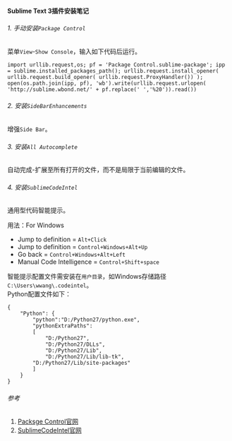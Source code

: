 #### Sublime Text 3插件安装笔记

###### 1. 手动安装`Package Control`
菜单`View`-`Show Console`，输入如下代码后运行。  
```
import urllib.request,os; pf = 'Package Control.sublime-package'; ipp = sublime.installed_packages_path(); urllib.request.install_opener( urllib.request.build_opener( urllib.request.ProxyHandler()) ); open(os.path.join(ipp, pf), 'wb').write(urllib.request.urlopen( 'http://sublime.wbond.net/' + pf.replace(' ','%20')).read())
```
  
###### 2. 安装`SideBarEnhancements`
增强`Side Bar`。  
  
###### 3. 安装`All Autocomplete`
自动完成-扩展至所有打开的文件，而不是局限于当前编辑的文件。  
  
###### 4. 安装`SublimeCodeIntel`
通用型代码智能提示。  
  
用法：For Windows  
* Jump to definition = ``Alt+Click``  
* Jump to definition = ``Control+Windows+Alt+Up``  
* Go back = ``Control+Windows+Alt+Left``  
* Manual Code Intelligence = ``Control+Shift+space``  
  
智能提示配置文件需安装在`用户目录`，如Windows存储路径`C:\Users\wwang\.codeintel`。  
Python配置文件如下：  
```
{
	"Python": {
 		"python":"D:/Python27/python.exe",
 		"pythonExtraPaths":
 		[
 			"D:/Python27",
 			"D:/Python27/DLLs",
 			"D:/Python27/Lib",
 			"D:/Python27/Lib/lib-tk",
 		"D:/Python27/Lib/site-packages"
		]
	}
}
```
  

###### 参考
1. [Packsge Control官网](https://sublime.wbond.net/)
2. [SublimeCodeIntel官网](http://sublimecodeintel.github.io/SublimeCodeIntel/)
